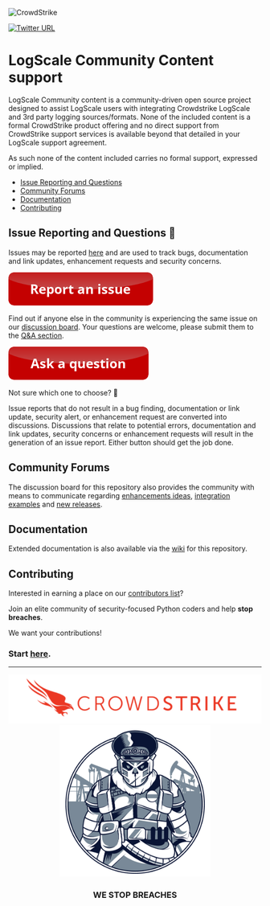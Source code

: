 ![CrowdStrike](https://www.crowdstrike.com/wp-content/uploads/2022/09/CS_Logo_2022_In-Line_All-Red_RGB.png)

[![Twitter URL](https://img.shields.io/twitter/url?label=Follow%20%40CrowdStrike&style=social&url=https%3A%2F%2Ftwitter.com%2FCrowdStrike)](https://twitter.com/CrowdStrike)

# LogScale Community Content support
LogScale Community content is a community-driven open source project designed to assist LogScale users with integrating Crowdstrike LogScale and 3rd party logging sources/formats. None of the included content is a formal CrowdStrike product offering and no direct support from CrowdStrike support services is available beyond that detailed in your LogScale support agreement.

As such none of the content included carries no formal support, expressed or implied.

- [Issue Reporting and Questions](#issue-reporting-and-questions-bug)
- [Community Forums](#community-forums)
- [Documentation](#documentation)
- [Contributing](#contributing)

## Issue Reporting and Questions :bug:

Issues may be reported [here](https://github.com/nthnthcandrew/Falcon-Logscale-Community-Content/issues/new/choose) and are used to track bugs, documentation and link updates, enhancement requests and security concerns. 

[![Report Issue](https://raw.githubusercontent.com/nthnthcandrew/Falcon-Logscale-Community-Content/main/docs/asset/report-issue.png)](https://github.com/nthnthcandrew/Falcon-Logscale-Community-Content/issues/new/choose)

Find out if anyone else in the community is experiencing the same issue on our [discussion board](#community-forums). 
Your questions are welcome, please submit them to the [Q&A section](https://github.com/nthnthcandrew/Falcon-Logscale-Community-Content/discussions?discussions_q=category%3AQ%26A).

[![Discussions](https://raw.githubusercontent.com/nthnthcandrew/Falcon-Logscale-Community-Content/main/docs/asset/ask-a-question.png)](https://github.com/nthnthcandrew/Falcon-Logscale-Community-Content/discussions?discussions_q=category%3AQ%26A)

Not sure which one to choose? :thinking:

Issue reports that do not result in a bug finding, documentation or link update, security alert, or enhancement request are converted into discussions. Discussions that relate to potential errors, documentation and link updates, security concerns or enhancement requests will result in the generation of an issue report. Either button should get the job done.

## Community Forums
The discussion board for this repository also provides the community with means to communicate regarding [enhancements ideas](https://github.com/nthnthcandrew/Falcon-Logscale-Community-Content/discussions?discussions_q=category%3AIdeas), [integration examples](https://github.com/nthnthcandrew/Falcon-Logscale-Community-Content/discussions/496) and [new releases](https://github.com/nthnthcandrew/Falcon-Logscale-Community-Content/discussions?discussions_q=category%3A%22Show+and+tell%22).

## Documentation
Extended documentation is also available via the [wiki](https://github.com/nthnthcandrew/Falcon-Logscale-Community-Content/wiki) for this repository.

## Contributing
Interested in earning a place on our [contributors list](https://github.com/nthnthcandrew/Falcon-Logscale-Community-Content/blob/main/AUTHORS.md#contributors)?

Join an elite community of security-focused Python coders and help **stop breaches**.

We want your contributions!

### Start [here](https://github.com/nthnthcandrew/Falcon-Logscale-Community-Content/blob/main/CONTRIBUTING.md).

---


<p align="center"><img src="https://raw.githubusercontent.com/nthnthcandrew/Falcon-Logscale-Community-Content/main/docs/asset/cs-logo-footer.png"><BR/><img width="300px" src="https://raw.githubusercontent.com/nthnthcandrew/Falcon-Logscale-Community-Content/main/docs/asset/adversary-bear-1.png"></P>
<h3><P align="center">WE STOP BREACHES</P></h3>

